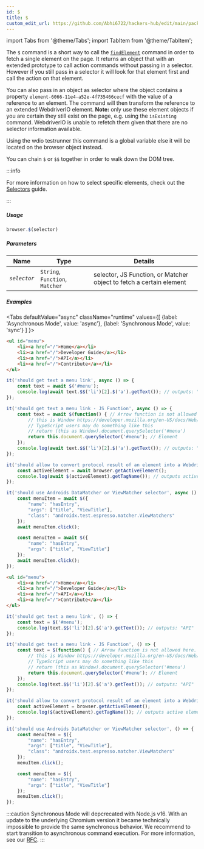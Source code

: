 ```yaml
---
id: $
title: $
custom_edit_url: https://github.com/Abhi6722/hackers-hub/edit/main/packages/webdriverio/src/commands/browser/$.ts
---
```


import Tabs from '@theme/Tabs';
import TabItem from '@theme/TabItem';

The `$` command is a short way to call the [`findElement`](/docs/api/webdriver#findelement) command in order
to fetch a single element on the page. It returns an object that with an extended prototype to call
action commands without passing in a selector. However if you still pass in a selector it will look
for that element first and call the action on that element.

You can also pass in an object as selector where the object contains a property
`element-6066-11e4-a52e-4f735466cecf` with the value of a reference to an element.
The command will then transform the reference to an extended WebdriverIO element.
__Note:__ only use these element objects if you are certain they still exist on the
page, e.g. using the `isExisting` command. WebdriverIO is unable to refetch them given
that there are no selector information available.

Using the wdio testrunner this command is a global variable else it will be located on the browser object instead.

You can chain `$` or `$$` together in order to walk down the DOM tree.

:::info

For more information on how to select specific elements, check out the [Selectors](/docs/selectors) guide.

:::

##### Usage

```js
browser.$(selector)
```

##### Parameters

| Name | Type | Details |
| ---- | ---- | ------- |
| <code><var>selector</var></code> | <code>String</code>, <code>Function</code>, <code>Matcher</code> | selector, JS Function, or Matcher object to fetch a certain element |

##### Examples
<Tabs
defaultValue="async"
className="runtime"
values={[
{label: 'Asynchronous Mode', value: 'async'},
{label: 'Synchronous Mode', value: 'sync'}
]
}>
<TabItem value="async">

```html title="index.html"
<ul id="menu">
    <li><a href="/">Home</a></li>
    <li><a href="/">Developer Guide</a></li>
    <li><a href="/">API</a></li>
    <li><a href="/">Contribute</a></li>
</ul>
```

```js title="$.js"
it('should get text a menu link', async () => {
    const text = await $('#menu');
    console.log(await text.$$('li')[2].$('a').getText()); // outputs: "API"
});

it('should get text a menu link - JS Function', async () => {
    const text = await $(function() { // Arrow function is not allowed here.
        // this is Window https://developer.mozilla.org/en-US/docs/Web/API/Window
        // TypeScript users may do something like this
        // return (this as Window).document.querySelector('#menu')
        return this.document.querySelector('#menu'); // Element
    });
    console.log(await text.$$('li')[2].$('a').getText()); // outputs: "API"
});

it('should allow to convert protocol result of an element into a WebdriverIO element', async () => {
    const activeElement = await browser.getActiveElement();
    console.log(await $(activeElement).getTagName()); // outputs active element
});

it('should use Androids DataMatcher or ViewMatcher selector', async () => {
    const menuItem = await $({
        "name": "hasEntry",
        "args": ["title", "ViewTitle"],
        "class": "androidx.test.espresso.matcher.ViewMatchers"
    });
    await menuItem.click();

    const menuItem = await $({
        "name": "hasEntry",
        "args": ["title", "ViewTitle"]
    });
    await menuItem.click();
});
```

</TabItem>
<TabItem value="sync">

```html title="index.html"
<ul id="menu">
    <li><a href="/">Home</a></li>
    <li><a href="/">Developer Guide</a></li>
    <li><a href="/">API</a></li>
    <li><a href="/">Contribute</a></li>
</ul>
```

```js title="$.js"
it('should get text a menu link', () => {
    const text = $('#menu');
    console.log(text.$$('li')[2].$('a').getText()); // outputs: "API"
});

it('should get text a menu link - JS Function', () => {
    const text = $(function() { // Arrow function is not allowed here.
        // this is Window https://developer.mozilla.org/en-US/docs/Web/API/Window
        // TypeScript users may do something like this
        // return (this as Window).document.querySelector('#menu')
        return this.document.querySelector('#menu'); // Element
    });
    console.log(text.$$('li')[2].$('a').getText()); // outputs: "API"
});

it('should allow to convert protocol result of an element into a WebdriverIO element', () => {
    const activeElement = browser.getActiveElement();
    console.log($(activeElement).getTagName()); // outputs active element
});

it('should use Androids DataMatcher or ViewMatcher selector', () => {
    const menuItem = $({
        "name": "hasEntry",
        "args": ["title", "ViewTitle"],
        "class": "androidx.test.espresso.matcher.ViewMatchers"
    });
    menuItem.click();

    const menuItem = $({
        "name": "hasEntry",
        "args": ["title", "ViewTitle"]
    });
    menuItem.click();
});
```

:::caution
Synchronous Mode will depcrecated with Node.js v16. With an update to the
underlying Chromium version it became technically impossible to provide the
same synchronous behavior. We recommend to start transition to asynchronous
command execution. For more information, see our <a href="https://github.com/webdriverio/webdriverio/discussions/6702">RFC</a>.
:::
</TabItem>
</Tabs>


